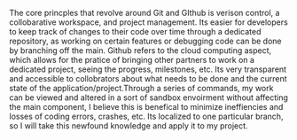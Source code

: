 The core princples that revolve around Git and GIthub is verison control, a collobarative workspace, and project management. Its easier for developers to keep track of changes to their code over time through a dedicated repository, as working on certain features or debugging code can be done by branching off the main. Github refers to the cloud computing aspect, which allows for the pratice of bringing other partners to work on a dedicated project, seeing the progress, milestones, etc. Its very transparent and accessible to collobrators about what needs to be done and the current state of the application/project.Through a series of commands, my work can be viewed and altered in a sort of sandbox envoirment without affecting the main component, I believe this is benefical to minimize ineffiencies and losses of coding errors, crashes, etc. Its localized to one particular branch, so I will take this newfound knowledge and apply it to my project. 

